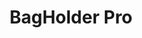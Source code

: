 ---
title: "BagHolder Pro"
description: "Trading dashboard with live candlesticks and order book updates."
stack: 
    - "React"
    - "WebSocket"
    - "Apex Charts"
    - "Tailwind CSS"
github: "https://github.com/izzydoesit/bagholderpro"
live: "https://bagholder.pro"
image: ./bagholderpro.jpeg
---
